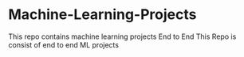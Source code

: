 # Machine-Learning-Projects
This repo contains machine learning projects End to End 
This Repo is consist of end to end ML projects
